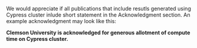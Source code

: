 
We would appreciate if all publications that include resutls generated using Cypress
cluster inlude short statement in the Acknowledgment section. 
An example acknowledgment may look like this:

**Clemson University is acknowledged for generous allotment of compute time on Cypress cluster.**
